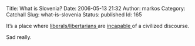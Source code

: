 Title: What is Slovenia?
Date: 2006-05-13 21:32
Author: markos
Category: Catchall
Slug: what-is-slovenia
Status: published
Id: 165

<html>
 <body>
  <div>
   <p>
    It’s a place where
    <a href="http://libertarec.blogspot.com/">
     liberals/libertarians
    </a>
    are
    <a href="http://fish.homeunix.org/people/jaka/blog/?p=621">
     incapable
    </a>
    of a civilized discourse.
   </p>
   <p>
    Sad really.
   </p>
  </div>
 </body>
</html>